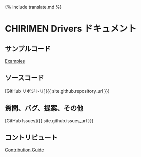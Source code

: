 {% include translate.md %}

# CHIRIMEN Drivers ドキュメント

## サンプルコード

[Examples](examples)

## ソースコード

[GitHub リポジトリ]({{ site.github.repository_url }})

## 質問、バグ、提案、その他

[GitHub Issues]({{ site.github.issues_url }})

## コントリビュート

[Contribution Guide](CONTRIBUTING)
